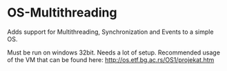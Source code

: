 # OS-Multithreading

Adds support for Multithreading, Synchronization and Events to a simple OS.

Must be run on windows 32bit. Needs a lot of setup.
Recommended usage of the VM that can be found here: 
http://os.etf.bg.ac.rs/OS1/projekat.htm
